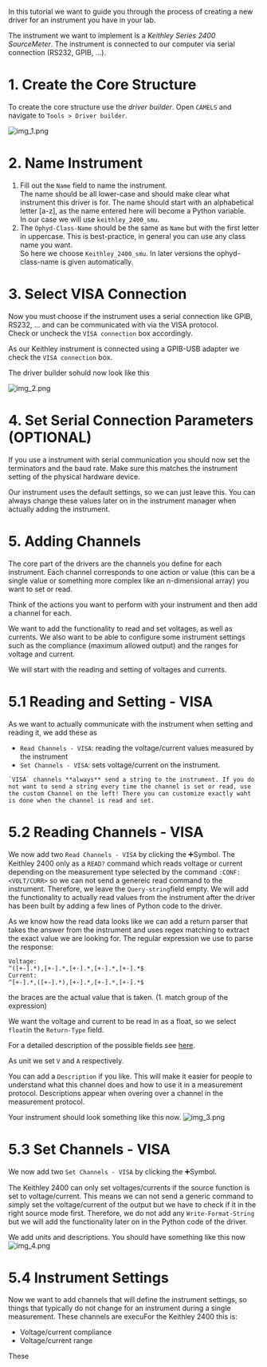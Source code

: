 In this tutorial we want to guide you through the process of creating a new driver for an instrument you have in your lab.

The instrument we want to implement is a _Keithley Series 2400 SourceMeter_.
The instrument is connected to our computer via serial connection (RS232, GPIB, ...).

# 1. Create the Core Structure
To create the core structure use the _driver builder_. Open `CAMELS` and navigate to `Tools > Driver builder`.

![img_1.png](img_1.png)

# 2. Name Instrument
1. Fill out the `Name` field to name the instrument.\
   The name should be all lower-case and should make clear what instrument this driver is for. The name should start with an alphabetical letter [a-z], as the name entered here will become a Python variable.\
   In our case we will use `keithley_2400_smu`.
2. The `Ophyd-Class-Name` should be the same as `Name` but with the first letter in uppercase. This is best-practice, in general you can use any class name you want.\
   So here we choose `Keithley_2400_smu`.
   In later versions the ophyd-class-name is given automatically.

# 3. Select VISA Connection
Now you must choose if the instrument uses a serial connection like GPIB, RS232, ... and can be communicated with via the VISA protocol.\
Check or uncheck the `VISA connection` box accordingly. 

As our Keithley instrument is connected using a GPIB-USB adapter we check the `VISA connection` box.

The driver builder sohuld now look like this

![img_2.png](img_2.png)

# 4. Set Serial Connection Parameters (OPTIONAL)
If you use a instrument with serial communication you should now set the terminators and the baud rate. Make sure this matches the instrument setting of the physical hardware device. 

Our instrument uses the default settings, so we can just leave this. You can always change these values later on in the instrument manager when actually adding the instrument. 
# 5. Adding Channels
The core part of the drivers are the channels you define for each instrument. Each channel corresponds to one action or value (this can be a single value or something more complex like an n-dimensional array) you want to set or read.

Think of the actions you want to perform with your instrument and then add a channel for each. 

We want to add the functionality to read and set voltages, as well as currents.
We also want to be able to configure some instrument settings such as the compliance (maximum allowed output) and the ranges for voltage and current.

We will start with the reading and setting of voltages and currents. 

# 5.1 Reading and Setting - VISA
As we want to actually communicate with the instrument when setting and reading it, we add these as
- `Read Channels - VISA`: reading the voltage/current values measured by the instrument 
- `Set Channels - VISA`: sets voltage/current on the instrument.

```{important}
`VISA` channels **always** send a string to the instrument. If you do not want to send a string every time the channel is set or read, use the custom Channel on the left! There you can customize exactly waht is done when the channel is read and set.
```

# 5.2 Reading Channels - VISA
We now add two `Read Channels - VISA` by clicking the &#10133;Symbol.
The Keithley 2400 only as a `READ?` command which reads voltage or current depending on the measurement type selected by the command `:CONF:<VOLT/CURR>` so we can not send a genereic read command to the instrument. Therefore, we leave the `Query-string`field empty. We will add the functionality to actually read values from the instrument after the driver has been built by adding a few lines of Python code to the driver.

As we know how the read data looks like we can add a return parser that takes the answer from the instrument and uses regex matching to extract the exact value we are looking for. The regular expression we use to parse the response:

```regexp
Voltage:
^([+-].*),[+-].*,[+-].*,[+-].*,[+-].*$
Current:
^[+-].*,([+-].*),[+-].*,[+-].*,[+-].*$
```
the braces are the actual value that is taken. (1. match group of the expression)

We want the voltage and current to be read in as a float, so we select `float`in the `Return-Type` field.

For a detailed description of the possible fields see  [here](../../programmers_guide/drivers/writing_drivers.md#channel-fields).

As unit we set `V` and `A` respectively. 

You can add a `Description` if you like. This will make it easier for people to understand what this channel does and how to use it in a measurement protocol. Descriptions appear when overing over a channel in the measurement protocol. 

Your instrument should look something like this now.
![img_3.png](img_3.png)

# 5.3 Set Channels - VISA
We now add two `Set Channels - VISA` by clicking the &#10133;Symbol. 

The Keithley 2400 can only set voltages/currents if the source function is set to voltage/current. This means we can not send a generic command to simply set the voltage/current of the output but we have to check if it in the right source mode first. Therefore, we do not add any `Write-Format-String` but we will add the functionality later on in the Python code of the driver.

We add units and descriptions. You should have something like this now
![img_4.png](img_4.png)

# 5.4 Instrument Settings
Now we want to add channels that will define the instrument settings, so things that typically do not change for an instrument during a single measurement. These channels are execuFor the Keithley 2400 this is:
- Voltage/current compliance
- Voltage/current range

These